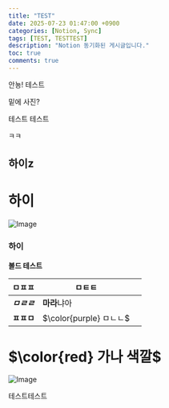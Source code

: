 ```yaml
---
title: "TEST"
date: 2025-07-23 01:47:00 +0900
categories: [Notion, Sync]
tags: [TEST, TESTTEST]
description: "Notion 동기화된 게시글입니다."
toc: true
comments: true
---
```


안뇽! 테스트

밑에 사진?

테스트 테스트 

ㅋㅋ

## 하이z

# 하이

![Image](https://prod-files-secure.s3.us-west-2.amazonaws.com/e6db513d-ec54-40ff-aa74-2487b0bcfe15/d2603aae-bd01-410f-81bd-723443bee6db/%E1%84%89%E1%85%B3%E1%84%8F%E1%85%B3%E1%84%85%E1%85%B5%E1%86%AB%E1%84%89%E1%85%A3%E1%86%BA_2025-03-16_21.31.54.png?X-Amz-Algorithm=AWS4-HMAC-SHA256&X-Amz-Content-Sha256=UNSIGNED-PAYLOAD&X-Amz-Credential=ASIAZI2LB466XWYPHVNM%2F20250724%2Fus-west-2%2Fs3%2Faws4_request&X-Amz-Date=20250724T100114Z&X-Amz-Expires=3600&X-Amz-Security-Token=IQoJb3JpZ2luX2VjEAEaCXVzLXdlc3QtMiJHMEUCIQCXSJo%2Bxd4ADhQ0PIVJa4MoV5FAY1f9Ggv262nzbqshvwIgO1V%2FX%2FVY4ro9ii65H5O6AdQVBsP%2BE7EklacpfZlaDHUq%2FwMIKhAAGgw2Mzc0MjMxODM4MDUiDF%2B0aKVuS5QbuEYwVyrcA7Ha%2BqZS32mqtaA1GG4N8O%2FYfvqSkczXvqIBgwuNxYSk7%2BMOduP49dl43E7tfb%2BZM5UvPX9MOwYS3Zs2z8XLtKiMb93bjSYo%2FMqk8p%2Fae1dRJT%2BUU10%2BL39iaWZ4nsbjyL5aTiYz65aIVYhme71rtN0lHTcINBnNoDs2NhrownPTSut3J6lMt8yEhgAgSEwZnxU1UMNHotcCjvQKxUhmk3i9xxbrHZgBYrwupnletspweRyDWLxi7jHIGEUph4FbJibl3%2FRzv2Crjk4KvHfI1JveQ%2Bhjwoxz4W7FTNRgn7U9TdSc%2BCMmw7lBL0079QWIdXMld9r9KfdgoguPxAiDUftqBRhUm2UX%2FSo3%2Bfg9a1C%2BbBcr9mpTUTp3s0H9ATkqC1IIT8jB64j1fN8xH1aM3heB%2FMA720yB4ZthAiaVhBN4Wawy6ouvaAuUPmpNur1vxmR4JLO%2FCUIR9xh6lLUgJta3o7%2BhNI8JIddRN53pNmyK%2FeJwKrPV%2Bh0lVCArn%2FaXmVAXNBQ3VQ%2BiZufusFVvrY8WUrHIuSvYOFA6V6SQiwHrjb8%2Bp2W5no9W28R%2FCQkba%2FNg4b9GIH%2BSIPu9V7I9hl99WT85S9ZqBaP1W%2B8JqNqBtLLc4IgQ33WagWKgMKjrh8QGOqUBMStweecZgClefVqHIEGxLIS%2FZ6zo5L5k8ZaEggdjNYGcc3TXyhZmwAh1DqOMLVaYzkr3qhBXuPLBfudhlXWX%2FCAspERN1QUtf9FjYDMwRQARotd%2FaBYqGuRznUKpCzI7dDyT67scLDbEp06dISk2hy9V884K0VR%2B2JUpXZ5a%2FHFZndziLPT6ghBTvXKulSjCQnBaoLFNW7%2F3wgrlHrpR%2B3Fc6%2FFV&X-Amz-Signature=fb7d7b0006c28f310702e36dad6d672e879e6fadd7bad5a54028fed31c393ff1&X-Amz-SignedHeaders=host&x-amz-checksum-mode=ENABLED&x-id=GetObject)

### 하이

**볼드 테스트**

| ㅁㅍㅍ | ㅁㅌㅌ |   |
| --- | --- | --- |
| ***ㅁㄹㄹ*** | **마라**냐아 |   |
| **ㅍㅍㅁ** | <span>$\color{purple} ㅁㄴㄴ$</span> |   |

# <span>$\color{red} 가나 색깔$</span>

![Image](https://prod-files-secure.s3.us-west-2.amazonaws.com/e6db513d-ec54-40ff-aa74-2487b0bcfe15/e3c80383-cacd-417b-9b44-5d63ef4f796c/%E1%84%89%E1%85%B3%E1%84%8F%E1%85%B3%E1%84%85%E1%85%B5%E1%86%AB%E1%84%89%E1%85%A3%E1%86%BA_2025-03-10_21.58.46.png?X-Amz-Algorithm=AWS4-HMAC-SHA256&X-Amz-Content-Sha256=UNSIGNED-PAYLOAD&X-Amz-Credential=ASIAZI2LB466XWYPHVNM%2F20250724%2Fus-west-2%2Fs3%2Faws4_request&X-Amz-Date=20250724T100114Z&X-Amz-Expires=3600&X-Amz-Security-Token=IQoJb3JpZ2luX2VjEAEaCXVzLXdlc3QtMiJHMEUCIQCXSJo%2Bxd4ADhQ0PIVJa4MoV5FAY1f9Ggv262nzbqshvwIgO1V%2FX%2FVY4ro9ii65H5O6AdQVBsP%2BE7EklacpfZlaDHUq%2FwMIKhAAGgw2Mzc0MjMxODM4MDUiDF%2B0aKVuS5QbuEYwVyrcA7Ha%2BqZS32mqtaA1GG4N8O%2FYfvqSkczXvqIBgwuNxYSk7%2BMOduP49dl43E7tfb%2BZM5UvPX9MOwYS3Zs2z8XLtKiMb93bjSYo%2FMqk8p%2Fae1dRJT%2BUU10%2BL39iaWZ4nsbjyL5aTiYz65aIVYhme71rtN0lHTcINBnNoDs2NhrownPTSut3J6lMt8yEhgAgSEwZnxU1UMNHotcCjvQKxUhmk3i9xxbrHZgBYrwupnletspweRyDWLxi7jHIGEUph4FbJibl3%2FRzv2Crjk4KvHfI1JveQ%2Bhjwoxz4W7FTNRgn7U9TdSc%2BCMmw7lBL0079QWIdXMld9r9KfdgoguPxAiDUftqBRhUm2UX%2FSo3%2Bfg9a1C%2BbBcr9mpTUTp3s0H9ATkqC1IIT8jB64j1fN8xH1aM3heB%2FMA720yB4ZthAiaVhBN4Wawy6ouvaAuUPmpNur1vxmR4JLO%2FCUIR9xh6lLUgJta3o7%2BhNI8JIddRN53pNmyK%2FeJwKrPV%2Bh0lVCArn%2FaXmVAXNBQ3VQ%2BiZufusFVvrY8WUrHIuSvYOFA6V6SQiwHrjb8%2Bp2W5no9W28R%2FCQkba%2FNg4b9GIH%2BSIPu9V7I9hl99WT85S9ZqBaP1W%2B8JqNqBtLLc4IgQ33WagWKgMKjrh8QGOqUBMStweecZgClefVqHIEGxLIS%2FZ6zo5L5k8ZaEggdjNYGcc3TXyhZmwAh1DqOMLVaYzkr3qhBXuPLBfudhlXWX%2FCAspERN1QUtf9FjYDMwRQARotd%2FaBYqGuRznUKpCzI7dDyT67scLDbEp06dISk2hy9V884K0VR%2B2JUpXZ5a%2FHFZndziLPT6ghBTvXKulSjCQnBaoLFNW7%2F3wgrlHrpR%2B3Fc6%2FFV&X-Amz-Signature=f1e451bb0e90dfde5b3ad74a47c98b66369372e95e650e3fbfe18860114cea69&X-Amz-SignedHeaders=host&x-amz-checksum-mode=ENABLED&x-id=GetObject)

테스트테스트



